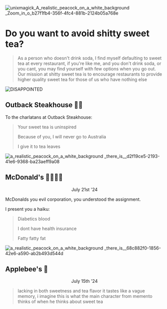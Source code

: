 ![unixmagick_A_realistic_peacock_on_a_white_background _Zoom_in_o_b27f1fb4-356f-4fc4-881b-2124b05a768e](https://github.com/user-attachments/assets/a9cedf5f-17b1-42f3-8a70-bc65092d879f)

# Do you want to avoid shitty sweet tea?
> As a person who doesn't drink soda, I find myself defaulting to sweet tea at every restaurant, if you're like me, and you don't drink soda, or you cant, you may find yourself with few options when you go out. Our mission at shitty sweet tea is to encourage restaurants to provide higher quality sweet tea for those of us who have nothing else

![DISAPPOINTED](https://github.com/user-attachments/assets/03546603-842e-48ca-9272-b244af60b7df)

## Outback Steakhouse 🍃🍃

To the charlatans at Outback Steakhouse:

> Your sweet tea is uninspired
>
> Because of you, I will never go to Australia
>
> I give it to tea leaves

![a_realistic_peacock_on_a_white_background _there_is__d2f19ce5-2193-41e6-9368-ba23aeff9a08](https://github.com/user-attachments/assets/ed8ce353-2fbe-4bc3-beb5-298f2d101312)

## McDonald's 🍃🍃🍃🍃

<p style="text-align: center;">July 21st '24</p>

McDonalds you evil corporation, you understood the assignment.

I present you a haiku:

> Diabetics blood
> 
> I dont have health insurance
> 
> Fatty fatty fat



![a_realistic_peacock_on_a_white_background _there_is__68c882f0-1856-42e6-a590-ab2b493d544d](https://github.com/user-attachments/assets/c27a0ea2-e9bd-4caf-99e8-d18717438bc5)


## Applebee's 🍃

<p style="text-align: center;">July 15th '24</p>

> lacking in both sweetness and tea flavor it tastes like a vague memory, i imagine this is what the main character from memento thinks of when he thinks about sweet tea

